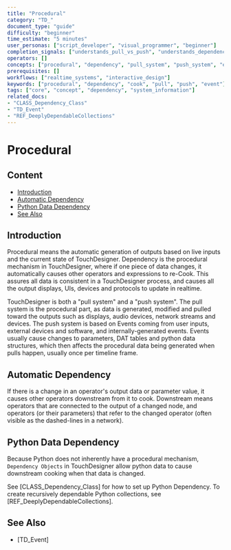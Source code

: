 ```yaml
---
title: "Procedural"
category: "TD_"
document_type: "guide"
difficulty: "beginner"
time_estimate: "5 minutes"
user_personas: ["script_developer", "visual_programmer", "beginner"]
completion_signals: ["understands_pull_vs_push", "understands_dependency_basics"]
operators: []
concepts: ["procedural", "dependency", "pull_system", "push_system", "events", "cooking"]
prerequisites: []
workflows: ["realtime_systems", "interactive_design"]
keywords: ["procedural", "dependency", "cook", "pull", "push", "event"]
tags: ["core", "concept", "dependency", "system_information"]
related_docs:
- "CLASS_Dependency_Class"
- "TD_Event"
- "REF_DeeplyDependableCollections"
---
```


# Procedural

## Content
- [Introduction](#introduction)
- [Automatic Dependency](#automatic-dependency)
- [Python Data Dependency](#python-data-dependency)
- [See Also](#see-also)

## Introduction

Procedural means the automatic generation of outputs based on live inputs and the current state of TouchDesigner. Dependency is the procedural mechanism in TouchDesigner, where if one piece of data changes, it automatically causes other operators and expressions to re-Cook. This assures all data is consistent in a TouchDesigner process, and causes all the output displays, UIs, devices and protocols to update in realtime.

TouchDesigner is both a "pull system" and a "push system". The pull system is the procedural part, as data is generated, modified and pulled toward the outputs such as displays, audio devices, network streams and devices. The push system is based on Events coming from user inputs, external devices and software, and internally-generated events. Events usually cause changes to parameters, DAT tables and python data structures, which then affects the procedural data being generated when pulls happen, usually once per timeline frame.

## Automatic Dependency

If there is a change in an operator's output data or parameter value, it causes other operators downstream from it to cook. Downstream means operators that are connected to the output of a changed node, and operators (or their parameters) that refer to the changed operator (often visible as the dashed-lines in a network).

## Python Data Dependency

Because Python does not inherently have a procedural mechanism, `Dependency Objects` in TouchDesigner allow python data to cause downstream cooking when that data is changed.

See [CLASS_Dependency_Class] for how to set up Python Dependency. To create recursively dependable Python collections, see [REF_DeeplyDependableCollections].

## See Also

- [TD_Event]
